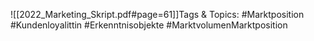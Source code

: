 
![[2022_Marketing_Skript.pdf#page=61]]Tags & Topics:
   #Marktposition
   #Kundenloyalittin
   #Erkenntnisobjekte
   #MarktvolumenMarktposition